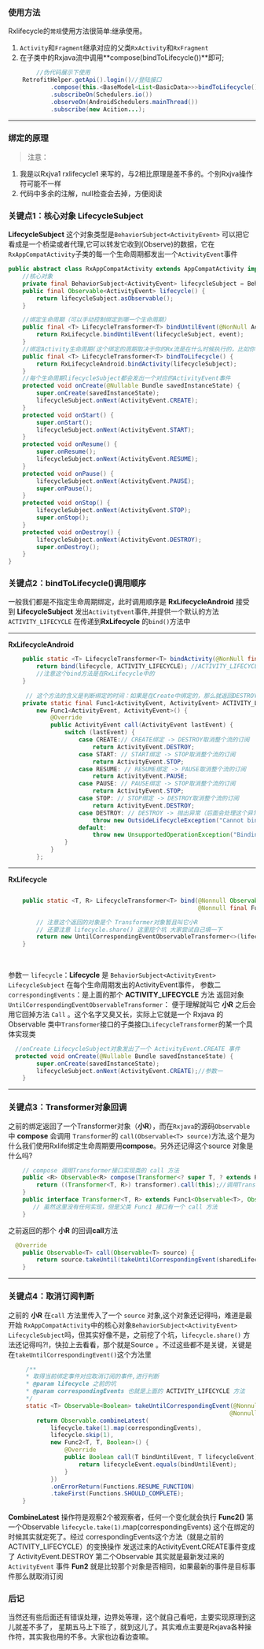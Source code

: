 ### 使用方法
Rxlifecycle的`常规`使用方法很简单:继承使用。
1. `Activity`和`Fragment`继承对应的父类`RxActivity`和`RxFragment`
2. 在子类中的Rxjava流中调用**compose(bindToLifecycle())**即可;
```java
        //伪代码展示下使用
    RetrofitHelper.getApi().login()//登陆接口
            .compose(this.<BaseModel<List<BasicData>>>bindToLifecycle())//绑定生命周期
            .subscribeOn(Schedulers.io())
            .observeOn(AndroidSchedulers.mainThread())
            .subscribe(new Acition...);
```

---
### 绑定的原理
>注意：
1. 我是以Rxjva1 rxlifecycle1 来写的，与2相比原理是差不多的。个别Rxjva操作符可能不一样
2. 代码中多余的注解，null检查会去掉，方便阅读
### 关键点1：核心对象 LifecycleSubject
**LifecycleSubject** 这个对象类型是`BehaviorSubject<ActivityEvent>` 可以把它看成是一个桥梁或者代理,它可以转发它收到(Observe)的数据，它在`RxAppCompatActivity`子类的每一个生命周期都发出一个`ActivityEvent`事件
```java
public abstract class RxAppCompatActivity extends AppCompatActivity implements LifecycleProvider<ActivityEvent> {
    //核心对象
    private final BehaviorSubject<ActivityEvent> lifecycleSubject = BehaviorSubject.create();
    public final Observable<ActivityEvent> lifecycle() {
        return lifecycleSubject.asObservable();
    }

    //绑定生命周期（可以手动控制绑定到哪一个生命周期）
    public final <T> LifecycleTransformer<T> bindUntilEvent(@NonNull ActivityEvent event) {
        return RxLifecycle.bindUntilEvent(lifecycleSubject, event);
    }
    //绑定Activity生命周期(这个绑定的周期取决于你的Rx流是在什么时候执行的，比如你在Oncreat执行绑定，那么就会在onDestroy取消整个订阅)
    public final <T> LifecycleTransformer<T> bindToLifecycle() {
        return RxLifecycleAndroid.bindActivity(lifecycleSubject);
    }
    //每个生命周期lifecycleSubject都会发出一个对应的ActivityEvent事件
    protected void onCreate(@Nullable Bundle savedInstanceState) {
        super.onCreate(savedInstanceState);
        lifecycleSubject.onNext(ActivityEvent.CREATE);
    }
    protected void onStart() {
        super.onStart();
        lifecycleSubject.onNext(ActivityEvent.START);
    }
    protected void onResume() {
        super.onResume();
        lifecycleSubject.onNext(ActivityEvent.RESUME);
    }
    protected void onPause() {
        lifecycleSubject.onNext(ActivityEvent.PAUSE);
        super.onPause();
    }
    protected void onStop() {
        lifecycleSubject.onNext(ActivityEvent.STOP);
        super.onStop();
    }
    protected void onDestroy() {
        lifecycleSubject.onNext(ActivityEvent.DESTROY);
        super.onDestroy();
    }
}
```
### 关键点2：bindToLifecycle()调用顺序
一般我们都是不指定生命周期绑定，此时调用顺序是 **RxLifecycleAndroid** 接受到 **LifecycleSubject** 发出`ActivityEvent`事件,并提供一个默认的方法 `ACTIVITY_LIFECYCLE` 在传递到**RxLifecycle** 的`bind()`方法中

---
**RxLifecycleAndroid**
```java
    public static <T> LifecycleTransformer<T> bindActivity(@NonNull final Observable<ActivityEvent> lifecycle) {
        return bind(lifecycle, ACTIVITY_LIFECYCLE); //ACTIVITY_LIFECYCLE是一个默认的方法
        //注意这个bind方法是在RxLifecycle中的
    }
    
     // 这个方法的含义是判断绑定的时间：如果是在Create中绑定的，那么就返回DESTROY，就是说会在onDestroy方法取消整个流的订阅
    private static final Func1<ActivityEvent, ActivityEvent> ACTIVITY_LIFECYCLE =
        new Func1<ActivityEvent, ActivityEvent>() {
            @Override
            public ActivityEvent call(ActivityEvent lastEvent) {
                switch (lastEvent) {
                    case CREATE:// CREATE绑定 -> DESTROY取消整个流的订阅
                        return ActivityEvent.DESTROY;
                    case START: // START绑定 -> STOP取消整个流的订阅
                        return ActivityEvent.STOP;
                    case RESUME: // RESUME绑定 -> PAUSE取消整个流的订阅
                        return ActivityEvent.PAUSE;
                    case PAUSE: // PAUSE绑定 -> STOP取消整个流的订阅
                        return ActivityEvent.STOP;
                    case STOP: // STOP绑定 -> DESTROY取消整个流的订阅
                        return ActivityEvent.DESTROY;
                    case DESTROY: // DESTROY -> 抛出异常（后面会处理这个异常，也会取消整个流的订阅）
                        throw new OutsideLifecycleException("Cannot bind to Activity lifecycle when outside of it.");
                    default:
                        throw new UnsupportedOperationException("Binding to " + lastEvent + " not yet implemented");
                }
            }
        };
```

---
**RxLifecycle**
```java

    public static <T, R> LifecycleTransformer<T> bind(@Nonnull Observable<R> lifecycle,
                                                      @Nonnull final Func1<R, R> correspondingEvents) {

        // 注意这个返回的对象是个 Transformer对象暂且叫它小R
        // 还要注意 lifecycle.share() 这里挖个坑 大家尝试自己填一下
        return new UntilCorrespondingEventObservableTransformer<>(lifecycle.share(), correspondingEvents);
    }
    
    
```
参数一 `lifecycle`：**Lifecycle** 是 `BehaviorSubject<ActivityEvent> LifecycleSubject` 在每个生命周期发出的ActivityEvent事件，
参数二 `correspondingEvents`：是上面的那个 **ACTIVITY_LIFECYCLE** 方法
返回对象 `UntilCorrespondingEventObservableTransformer`： 便于理解就叫它 **小R** 之后会用它回掉方法 `Call` 。这个名字又臭又长，实际上它就是一个 Rxjava 的 Observable 类中`Transformer`接口的子类接口`LifecycleTransformer`的某一个具体实现类
```java
  //onCreate LifecycleSubject对象发出了一个 ActivityEvent.CREATE 事件
  protected void onCreate(@Nullable Bundle savedInstanceState) {
        super.onCreate(savedInstanceState);
        lifecycleSubject.onNext(ActivityEvent.CREATE);//参数一
    }
```

---
### 关键点3：Transformer对象回调
之前的绑定返回了一个Transformer对象（**小R**），而在`Rxjava`的源码`Observable`中 **compose** 会调用 `Transformer`的 `call(Observable<T> source)`方法,这个是为什么我们使用Rxlife绑定生命周期要用**compose**。另外还记得这个source 对象是什么吗?
```java
    // compose 调用Transformer接口实现类的 call 方法 
    public <R> Observable<R> compose(Transformer<? super T, ? extends R> transformer) {
        return ((Transformer<T, R>) transformer).call(this);//调用Transformer call 方法 
    }
    public interface Transformer<T, R> extends Func1<Observable<T>, Observable<R>> {
       // 虽然这里没有任何实现，但是父类 Func1 接口有一个 call 方法
    }
```
之前返回的那个 **小R** 的回调**call**方法
```java
  @Override
    public Observable<T> call(Observable<T> source) {
        return source.takeUntil(takeUntilCorrespondingEvent(sharedLifecycle, correspondingEvents));
    }
```

---
### 关键点4：取消订阅判断
之前的 **小R** 在`call` 方法里传入了一个 `source` 对象,这个对象还记得吗，难道是最开始 `RxAppCompatActivity`中的核心对象`BehaviorSubject<ActivityEvent> LifecycleSubject`吗，但其实好像不是，之前挖了个坑，`lifecycle.share()` 方法还记得吗?!，快拉上去看看，那个就是Source 。不过这些都不是关键，关键是在`takeUntilCorrespondingEvent()`这个方法里

```java
     /**
     * 取得当前绑定事件对应取消订阅的事件,进行判断
     * @param lifecycle 之前的坑
     * @param correspondingEvents 也就是上面的 ACTIVITY_LIFECYCLE 方法
     */
     static <T> Observable<Boolean> takeUntilCorrespondingEvent(@Nonnull final Observable<T> lifecycle,
                                                               @Nonnull final Func1<T, T> correspondingEvents) {
        return Observable.combineLatest(
            lifecycle.take(1).map(correspondingEvents),
            lifecycle.skip(1),
            new Func2<T, T, Boolean>() {
                @Override
                public Boolean call(T bindUntilEvent, T lifecycleEvent) {
                    return lifecycleEvent.equals(bindUntilEvent);
                }
            })
            .onErrorReturn(Functions.RESUME_FUNCTION)
            .takeFirst(Functions.SHOULD_COMPLETE);
    }
```
**CombineLatest** 操作符是观察2个被观察者，任何一个变化就会执行 **Func2()**
第一个Observable `lifecycle.take(1)`.map(correspondingEvents) 这个在绑定的时候其实就定死了。经过 correspondingEvents这个方法（就是之前的ACTIVITY_LIFECYCLE）的变换操作 发送过来的ActivityEvent.CREATE事件变成了 ActivityEvent.DESTROY
第二个Observable 其实就是最新发过来的 `ActivityEvent` 事件
**Fun2** 就是比较那个对象是否相同，如果最新的事件是目标事件那么就取消订阅

### 后记
当然还有些后面还有错误处理，边界处等理，这个就自己看吧，主要实现原理到这儿就差不多了，
星期五马上下班了，就到这儿了。其实难点主要是Rxjava各种操作符，其实我也用的不多。大家也边看边查嘛。

